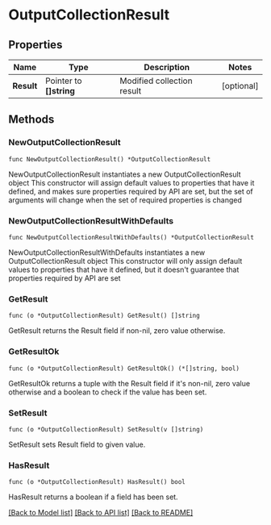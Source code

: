 # OutputCollectionResult

## Properties

Name | Type | Description | Notes
------------ | ------------- | ------------- | -------------
**Result** | Pointer to **[]string** | Modified collection result | [optional] 

## Methods

### NewOutputCollectionResult

`func NewOutputCollectionResult() *OutputCollectionResult`

NewOutputCollectionResult instantiates a new OutputCollectionResult object
This constructor will assign default values to properties that have it defined,
and makes sure properties required by API are set, but the set of arguments
will change when the set of required properties is changed

### NewOutputCollectionResultWithDefaults

`func NewOutputCollectionResultWithDefaults() *OutputCollectionResult`

NewOutputCollectionResultWithDefaults instantiates a new OutputCollectionResult object
This constructor will only assign default values to properties that have it defined,
but it doesn't guarantee that properties required by API are set

### GetResult

`func (o *OutputCollectionResult) GetResult() []string`

GetResult returns the Result field if non-nil, zero value otherwise.

### GetResultOk

`func (o *OutputCollectionResult) GetResultOk() (*[]string, bool)`

GetResultOk returns a tuple with the Result field if it's non-nil, zero value otherwise
and a boolean to check if the value has been set.

### SetResult

`func (o *OutputCollectionResult) SetResult(v []string)`

SetResult sets Result field to given value.

### HasResult

`func (o *OutputCollectionResult) HasResult() bool`

HasResult returns a boolean if a field has been set.


[[Back to Model list]](../README.md#documentation-for-models) [[Back to API list]](../README.md#documentation-for-api-endpoints) [[Back to README]](../README.md)


